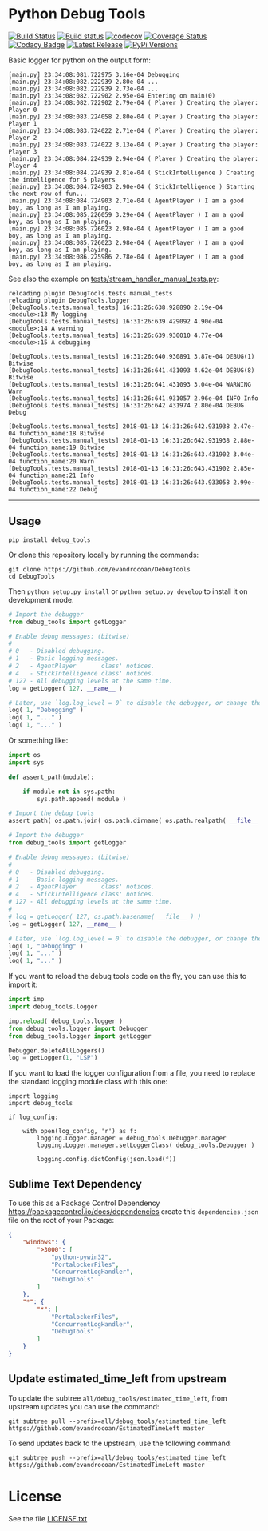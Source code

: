 # Python Debug Tools

[![Build Status](https://travis-ci.org/evandrocoan/DebugTools.svg?branch=master)](https://travis-ci.org/evandrocoan/DebugTools)
[![Build status](https://ci.appveyor.com/api/projects/status/github/evandrocoan/DebugTools?branch=master&svg=true)](https://ci.appveyor.com/project/evandrocoan/PythonDebugTools/branch/master)
[![codecov](https://codecov.io/gh/evandrocoan/DebugTools/branch/master/graph/badge.svg)](https://codecov.io/gh/evandrocoan/DebugTools)
[![Coverage Status](https://coveralls.io/repos/github/evandrocoan/DebugTools/badge.svg?branch=HEAD)](https://coveralls.io/github/evandrocoan/DebugTools?branch=HEAD)
[![Codacy Badge](https://api.codacy.com/project/badge/Grade/5f3e2cd536b54774b193a1eeef930e3c)](https://www.codacy.com/app/evandrocoan/DebugTools?utm_source=github.com&amp;utm_medium=referral&amp;utm_content=evandrocoan/DebugTools&amp;utm_campaign=Badge_Grade)
[![Latest Release](https://img.shields.io/github/tag/evandrocoan/DebugTools.svg?label=version)](https://github.com/evandrocoan/DebugTools/releases)
[![PyPi Versions](https://img.shields.io/pypi/pyversions/debug_tools.svg)](https://pypi.python.org/pypi/debug_tools)

Basic logger for python on the output form:
```
[main.py] 23:34:08:081.722975 3.16e-04 Debugging
[main.py] 23:34:08:082.222939 2.80e-04 ...
[main.py] 23:34:08:082.222939 2.73e-04 ...
[main.py] 23:34:08:082.722902 2.95e-04 Entering on main(0)
[main.py] 23:34:08:082.722902 2.79e-04 ( Player ) Creating the player: Player 0
[main.py] 23:34:08:083.224058 2.80e-04 ( Player ) Creating the player: Player 1
[main.py] 23:34:08:083.724022 2.71e-04 ( Player ) Creating the player: Player 2
[main.py] 23:34:08:083.724022 3.13e-04 ( Player ) Creating the player: Player 3
[main.py] 23:34:08:084.224939 2.94e-04 ( Player ) Creating the player: Player 4
[main.py] 23:34:08:084.224939 2.81e-04 ( StickIntelligence ) Creating the intelligence for 5 players
[main.py] 23:34:08:084.724903 2.90e-04 ( StickIntelligence ) Starting the next row of fun...
[main.py] 23:34:08:084.724903 2.71e-04 ( AgentPlayer ) I am a good boy, as long as I am playing.
[main.py] 23:34:08:085.226059 3.29e-04 ( AgentPlayer ) I am a good boy, as long as I am playing.
[main.py] 23:34:08:085.726023 2.98e-04 ( AgentPlayer ) I am a good boy, as long as I am playing.
[main.py] 23:34:08:085.726023 2.98e-04 ( AgentPlayer ) I am a good boy, as long as I am playing.
[main.py] 23:34:08:086.225986 2.78e-04 ( AgentPlayer ) I am a good boy, as long as I am playing.
```

See also the example on [tests/stream_handler_manual_tests.py](tests/stream_handler_manual_tests.py):
```
reloading plugin DebugTools.tests.manual_tests
reloading plugin DebugTools.logger
[DebugTools.tests.manual_tests] 16:31:26:638.928890 2.19e-04 <module>:13 My logging
[DebugTools.tests.manual_tests] 16:31:26:639.429092 4.90e-04 <module>:14 A warning
[DebugTools.tests.manual_tests] 16:31:26:639.930010 4.77e-04 <module>:15 A debugging

[DebugTools.tests.manual_tests] 16:31:26:640.930891 3.87e-04 DEBUG(1) Bitwise
[DebugTools.tests.manual_tests] 16:31:26:641.431093 4.62e-04 DEBUG(8) Bitwise
[DebugTools.tests.manual_tests] 16:31:26:641.431093 3.04e-04 WARNING Warn
[DebugTools.tests.manual_tests] 16:31:26:641.931057 2.96e-04 INFO Info
[DebugTools.tests.manual_tests] 16:31:26:642.431974 2.80e-04 DEBUG Debug

[DebugTools.tests.manual_tests] 2018-01-13 16:31:26:642.931938 2.47e-04 function_name:18 Bitwise
[DebugTools.tests.manual_tests] 2018-01-13 16:31:26:642.931938 2.88e-04 function_name:19 Bitwise
[DebugTools.tests.manual_tests] 2018-01-13 16:31:26:643.431902 3.04e-04 function_name:20 Warn
[DebugTools.tests.manual_tests] 2018-01-13 16:31:26:643.431902 2.85e-04 function_name:21 Info
[DebugTools.tests.manual_tests] 2018-01-13 16:31:26:643.933058 2.99e-04 function_name:22 Debug
```


___
## Usage

```
pip install debug_tools
```

Or clone this repository locally by running the commands:
```
git clone https://github.com/evandrocoan/DebugTools
cd DebugTools
```
Then `python setup.py install` or `python setup.py develop` to install it on development mode.


```python
# Import the debugger
from debug_tools import getLogger

# Enable debug messages: (bitwise)
#
# 0   - Disabled debugging.
# 1   - Basic logging messages.
# 2   - AgentPlayer       class' notices.
# 4   - StickIntelligence class' notices.
# 127 - All debugging levels at the same time.
log = getLogger( 127, __name__ )

# Later, use `log.log_level = 0` to disable the debugger, or change the level.
log( 1, "Debugging" )
log( 1, "..." )
log( 1, "..." )
```

Or something like:
```python
import os
import sys

def assert_path(module):

    if module not in sys.path:
        sys.path.append( module )

# Import the debug tools
assert_path( os.path.join( os.path.dirname( os.path.realpath( __file__ ) ), 'DebugTools', 'all' ) )

# Import the debugger
from debug_tools import getLogger

# Enable debug messages: (bitwise)
#
# 0   - Disabled debugging.
# 1   - Basic logging messages.
# 2   - AgentPlayer       class' notices.
# 4   - StickIntelligence class' notices.
# 127 - All debugging levels at the same time.
#
# log = getLogger( 127, os.path.basename( __file__ ) )
log = getLogger( 127, __name__ )

# Later, use `log.log_level = 0` to disable the debugger, or change the level.
log( 1, "Debugging" )
log( 1, "..." )
log( 1, "..." )
```

If you want to reload the debug tools code on the fly, you can use this to import it:
```python
import imp
import debug_tools.logger

imp.reload( debug_tools.logger )
from debug_tools.logger import Debugger
from debug_tools.logger import getLogger

Debugger.deleteAllLoggers()
log = getLogger(1, "LSP")
```

If you want to load the logger configuration from a file, you need to replace the standard logging
module class with this one:
```
import logging
import debug_tools

if log_config:

    with open(log_config, 'r') as f:
        logging.Logger.manager = debug_tools.Debugger.manager
        logging.Logger.manager.setLoggerClass( debug_tools.Debugger )

        logging.config.dictConfig(json.load(f))
```


## Sublime Text Dependency

To use this as a Package Control Dependency https://packagecontrol.io/docs/dependencies create
this `dependencies.json` file on the root of your Package:
```json
{
    "windows": {
        ">3000": [
            "python-pywin32",
            "PortalockerFiles",
            "ConcurrentLogHandler",
            "DebugTools"
        ]
    },
    "*": {
        "*": [
            "PortalockerFiles",
            "ConcurrentLogHandler",
            "DebugTools"
        ]
    }
}
```


## Update estimated_time_left from upstream

To update the subtree `all/debug_tools/estimated_time_left`,
from upstream updates you can use the command:
```shell
git subtree pull --prefix=all/debug_tools/estimated_time_left https://github.com/evandrocoan/EstimatedTimeLeft master
```

To send updates back to the upstream, use the following command:
```shell
git subtree push --prefix=all/debug_tools/estimated_time_left https://github.com/evandrocoan/EstimatedTimeLeft master
```


# License

See the file [LICENSE.txt](LICENSE.txt)

